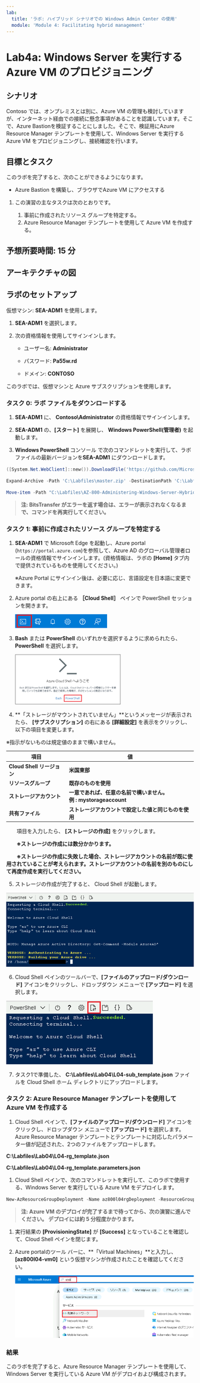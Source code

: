 ```yaml
---
lab:
  title: 'ラボ: ハイブリッド シナリオでの Windows Admin Center の使用'
  module: 'Module 4: Facilitating hybrid management'
---
```


# <a name="lab-using-windows-admin-center-in-hybrid-scenarios"></a>Lab4a: Windows Server を実行する Azure VM のプロビジョニング

## <a name="scenario"></a>シナリオ

Contoso では、オンプレミスとは別に、Azure VM の管理も検討していますが、インターネット経由での接続に懸念事項があることを認識しています。そこで、Azure Bastionを検証することにしました。そこで、検証用にAzure Resource Manager テンプレートを使用して、Windows Server を実行する Azure VM をプロビジョニングし、接続確認を行います。

## <a name="objectives"></a>目標とタスク

このラボを完了すると、次のことができるようになります。

- Azure Bastion を構築し、ブラウザでAzure VM にアクセスする

1. この演習の主なタスクは次のとおりです。

   1. 事前に作成されたリソース グループを特定する。
   1. Azure Resource Manager テンプレートを使用して Azure VM を作成する。

## <a name="estimated-time-90-minutes"></a>予想所要時間: 15 分

## <a name="estimated-time-90-minutes"></a>アーキテクチャの図



## <a name="lab-setup"></a>ラボのセットアップ

仮想マシン:  **SEA-ADM1** を使用します。

1. **SEA-ADM1** を選択します。

1. 次の資格情報を使用してサインインします。

   - ユーザー名: **Administrator**
   
   - パスワード: **Pa55w.rd**
   
   - ドメイン: **CONTOSO**
   

このラボでは、仮想マシンと Azure サブスクリプションを使用します。 



### **タスク 0: ラボ ファイルをダウンロードする**

1.  **SEA-ADM1** に、 **Contoso\Administrator** の資格情報でサインインします。

2.  **SEA-ADM1** の、**[スタート]** を展開し、 **Windows PowerShell(管理者)** を起動します。

3.  **Windows PowerShell** コンソール で次のコマンドレットを実行して、ラボ ファイルの最新バージョンを**SEA-ADM1** にダウンロードします。

   ```powershell
   ([System.Net.WebClient]::new()).DownloadFile('https://github.com/MicrosoftLearning/AZ-800-Administering-Windows-Server-Hybrid-Core-Infrastructure/archive/refs/heads/master.zip', 'C:\Labfiles\master.zip')
   ```

   ```powershell
   Expand-Archive -Path 'C:\Labfiles\master.zip' -DestinationPath 'C:\Labfiles'
   ```

   ```powershell
   Move-item -Path "C:\Labfiles\AZ-800-Administering-Windows-Server-Hybrid-Core-Infrastructure-master\Allfiles\Labfiles\Lab04*" -Destination "C:\Labfiles" -confirm:$false
   ```

> **注: BitsTransfer がエラーを返す場合は、エラーが表示されなくなるまで、コマンドを再実行してください。**

### <a name="task-1-create-an-azure-resource-group-by-using-an-azure-resource-manager-template"></a>タスク 1: 事前に作成されたリソース グループを特定する

1. **SEA-ADM1** で Microsoft Edge を起動し、Azure portal (`https://portal.azure.com`)を参照して、Azure AD のグローバル管理者ロールの資格情報でサインインします。(資格情報は、ラボの **[Home]** タブ内で提供されているものを使用してください。)

   ※Azure Portal にサインイン後は、必要に応じ、言語設定を日本語に変更できます。

1. Azure portal の右上にある **［Cloud Shell］** ペインで PowerShell セッションを開きます。

   ![AZ-800_Lab4_01](./media/AZ-800_Lab4_01.png)

1. **Bash** または **PowerShell** のいずれかを選択するように求められたら、**PowerShell** を選択します。

   <img src="./media/AZ-800_Lab4_02.png" alt="AZ-800_Lab4_02" style="zoom:50%;" />

4.  **「ストレージがマウントされていません」**というメッセージが表示されたら、 **[サブスクリプション]**  の右にある  **[詳細設定]** を表示をクリックし、以下の項目を変更します。

   ※指示がないものは規定値のままで構いません。

   | 項目                       | 値                                                           |
   | -------------------------- | ------------------------------------------------------------ |
   | **Cloud Shell リージョン** | **米国東部**                                                 |
   | **リソースグループ**       | **既存のものを使用**                                         |
   | **ストレージアカウント**   | **一意であれば、任意の名前で構いません。<br />例 : mystorageaccount** |
   | **共有ファイル**           | **ストレージアカウントで設定した値と同じものを使用**         |

　　項目を入力したら、 **[ストレージの作成]** をクリックします。

　　**※ストレージの作成には数分かかります。**

　　**※ストレージの作成に失敗した場合、ストレージアカウントの名前が既に使用されていることが考えられます。ストレージアカウントの名前を別のものにして再度作成を実行してください。**

5. ストレージの作成が完了すると、 Cloud Shell が起動します。

![AZ-800_Lab4_03](./media/AZ-800_Lab4_03.png)

6. Cloud Shell ペインのツールバーで、**[ファイルのアップロード/ダウンロード]** アイコンをクリックし、ドロップダウン メニューで **[アップロード]** を選択します。

![AZ-800_Lab4_04](./media/AZ-800_Lab4_04.png)

7. タスク1で準備した、 **C:\Labfiles\Lab04\L04-sub_template.json** ファイルを Cloud Shell ホーム ディレクトリにアップロードします。



### <a name="task-2-create-an-azure-vm-by-using-an-azure-resource-manager-template"></a>タスク 2: Azure Resource Manager テンプレートを使用して Azure VM を作成する

1.  Cloud Shell ペインで、**[ファイルのアップロード/ダウンロード]** アイコンをクリックし、ドロップダウン メニューで **[アップロード]** を選択します。Azure Resource Manager テンプレートとテンプレートに対応したパラメーター値が記述された、2つのファイルをアップロードします。

   **C:\\Labfiles\\Lab04\\L04-rg_template.json**

   **C:\\Labfiles\\Lab04\\L04-rg_template.parameters.json**

1.  Cloud Shell ペインで、次のコマンドレットを実行して、このラボで使用する、Windows Server を実行している Azure VM をデプロイします。

   ```powershell
   New-AzResourceGroupDeployment -Name az800l04rgDeployment -ResourceGroupName AZ80x-RG -TemplateFile $HOME/L04-rg_template.json -TemplateParameterFile $HOME/L04-rg_template.parameters.json
   ```

   >**注: Azure VM のデプロイが完了するまで待ってから、次の演習に進んでください。 デプロイには約 5 分程度かかります。**

1. 実行結果の **[ProvisioningState]** が **[Success]** となっていることを確認して、Cloud Shell ペインを閉じます。

4. Azure portalのツール バーに、**「Virtual Machines」**と入力し、 **[az800l04-vm0]** という仮想マシンが作成されたことを確認してください。 

   ![AZ-800_Lab4_05](./media/AZ-800_Lab4_05.png)

   

   


### <a name="results"></a>結果

このラボを完了すると、Azure Resource Manager テンプレートを使用して、Windows Server を実行している Azure VM がデプロイおよび構成されます。

